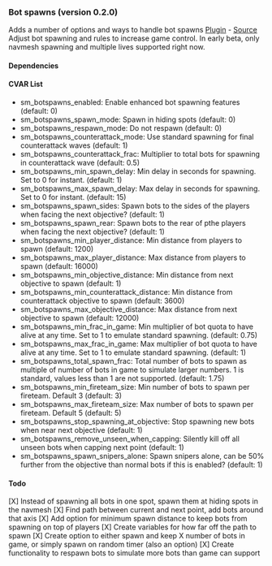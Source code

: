 ### Bot spawns (version 0.2.0)
Adds a number of options and ways to handle bot spawns
[Plugin](plugins/botspawns.smx?raw=true) - [Source](scripting/botspawns.sp)
Adjust bot spawning and rules to increase game control. In early beta, only navmesh spawning and multiple lives supported right now.
#### Dependencies
#### CVAR List
 * sm_botspawns_enabled: Enable enhanced bot spawning features (default: 0)
 * sm_botspawns_spawn_mode: Spawn in hiding spots  (default: 0)
 * sm_botspawns_respawn_mode: Do not respawn  (default: 0)
 * sm_botspawns_counterattack_mode: Use standard spawning for final counterattack waves  (default: 1)
 * sm_botspawns_counterattack_frac: Multiplier to total bots for spawning in counterattack wave (default: 0.5)
 * sm_botspawns_min_spawn_delay: Min delay in seconds for spawning. Set to 0 for instant. (default: 1)
 * sm_botspawns_max_spawn_delay: Max delay in seconds for spawning. Set to 0 for instant. (default: 15)
 * sm_botspawns_spawn_sides: Spawn bots to the sides of the players when facing the next objective? (default: 1)
 * sm_botspawns_spawn_rear: Spawn bots to the rear of pthe players when facing the next objective? (default: 1)
 * sm_botspawns_min_player_distance: Min distance from players to spawn (default: 1200)
 * sm_botspawns_max_player_distance: Max distance from players to spawn (default: 16000)
 * sm_botspawns_min_objective_distance: Min distance from next objective to spawn (default: 1)
 * sm_botspawns_min_counterattack_distance: Min distance from counterattack objective to spawn (default: 3600)
 * sm_botspawns_max_objective_distance: Max distance from next objective to spawn (default: 12000)
 * sm_botspawns_min_frac_in_game: Min multiplier of bot quota to have alive at any time. Set to 1 to emulate standard spawning. (default: 0.75)
 * sm_botspawns_max_frac_in_game: Max multiplier of bot quota to have alive at any time. Set to 1 to emulate standard spawning. (default: 1)
 * sm_botspawns_total_spawn_frac: Total number of bots to spawn as multiple of number of bots in game to simulate larger numbers. 1 is standard, values less than 1 are not supported. (default: 1.75)
 * sm_botspawns_min_fireteam_size: Min number of bots to spawn per fireteam. Default 3 (default: 3)
 * sm_botspawns_max_fireteam_size: Max number of bots to spawn per fireteam. Default 5 (default: 5)
 * sm_botspawns_stop_spawning_at_objective: Stop spawning new bots when near next objective  (default: 1)
 * sm_botspawns_remove_unseen_when_capping: Silently kill off all unseen bots when capping next point  (default: 1)
 * sm_botspawns_spawn_snipers_alone: Spawn snipers alone, can be 50% further from the objective than normal bots if this is enabled? (default: 1)
#### Todo
[X] Instead of spawning all bots in one spot, spawn them at hiding spots in the navmesh
[X] Find path between current and next point, add bots around that axis
[X] Add option for minimum spawn distance to keep bots from spawning on top of players
[X] Create variables for how far off the path to spawn
[X] Create option to either spawn and keep X number of bots in game, or simply spawn on random timer (also an option)
[X] Create functionality to respawn bots to simulate more bots than game can support

